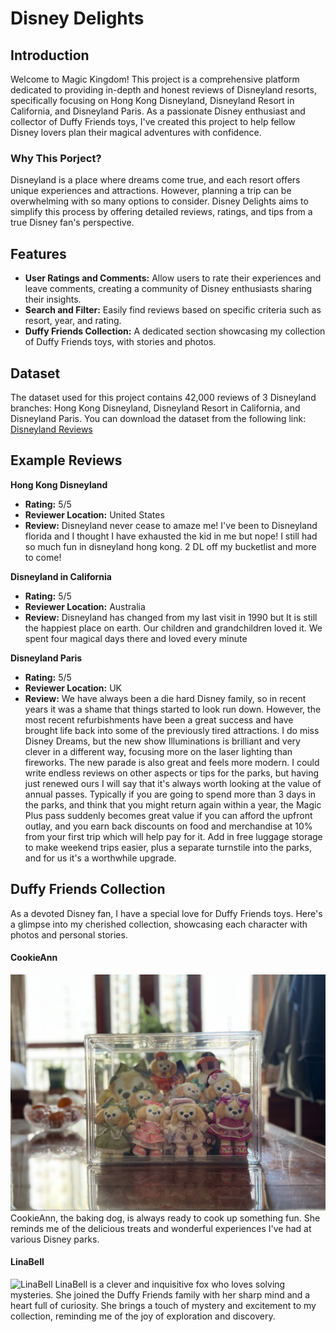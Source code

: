 # Disney Delights

## Introduction
Welcome to Magic Kingdom! This project is a comprehensive platform dedicated to providing in-depth and honest reviews of Disneyland resorts, specifically focusing on Hong Kong Disneyland, Disneyland Resort in California, and Disneyland Paris. As a passionate Disney enthusiast and collector of Duffy Friends toys, I've created this project to help fellow Disney lovers plan their magical adventures with confidence.

### Why This Porject?
Disneyland is a place where dreams come true, and each resort offers unique experiences and attractions. However, planning a trip can be overwhelming with so many options to consider. Disney Delights aims to simplify this process by offering detailed reviews, ratings, and tips from a true Disney fan's perspective.

## Features
- **User Ratings and Comments:** Allow users to rate their experiences and leave comments, creating a community of Disney enthusiasts sharing their insights.
- **Search and Filter:** Easily find reviews based on specific criteria such as resort, year, and rating.
- **Duffy Friends Collection:** A dedicated section showcasing my collection of Duffy Friends toys, with stories and photos.

## Dataset
The dataset used for this project contains 42,000 reviews of 3 Disneyland branches: Hong Kong Disneyland, Disneyland Resort in California, and Disneyland Paris. 
You can download the dataset from the following link: [Disneyland Reviews](https://www.kaggle.com/datasets/arushchillar/disneyland-reviews/)

## Example Reviews
**Hong Kong Disneyland**
- **Rating:** 5/5
- **Reviewer Location:** United States
- **Review:** Disneyland never cease to amaze me! I've been to Disneyland florida and I thought I have exhausted the kid in me but nope! I still had so much fun in disneyland hong kong. 2 DL off my bucketlist and more to come!    

**Disneyland in California**
- **Rating:** 5/5
- **Reviewer Location:** Australia
- **Review:** Disneyland has changed from my last visit in 1990 but  It is still the happiest place on earth. Our children and grandchildren loved it. We spent four magical days there and loved every minute

**Disneyland Paris**
- **Rating:** 5/5
- **Reviewer Location:** UK
- **Review:** We have always been a die hard Disney family, so in recent years it was a shame that things started to look run down. However, the most recent refurbishments have been a great success and have brought life back into some of the previously tired attractions. I do miss Disney Dreams, but the new show Illuminations is brilliant and very clever in a different way, focusing more on the laser lighting than fireworks. The new parade is also great and feels more modern. I could write endless reviews on other aspects or tips for the parks, but having just renewed ours I will say that it's always worth looking at the value of annual passes. Typically if you are going to spend more than 3 days in the parks, and think that you might return again within a year, the Magic Plus pass suddenly becomes great value if you can afford the upfront outlay, and you earn back discounts on food and merchandise at 10% from your first trip which will help pay for it. Add in free luggage storage to make weekend trips easier, plus a separate turnstile into the parks, and for us it's a worthwhile upgrade.

## Duffy Friends Collection
As a devoted Disney fan, I have a special love for Duffy Friends toys. Here's a glimpse into my cherished collection, showcasing each character with photos and personal stories.
#### CookieAnn 
![CookieAnn](https://github.com/Joice-ops/MyNo.1Project/blob/main/CookieAnn.jpg)
CookieAnn, the baking dog, is always ready to cook up something fun. She reminds me of the delicious treats and wonderful experiences I've had at various Disney parks.
#### LinaBell
![LinaBell]()
LinaBell is a clever and inquisitive fox who loves solving mysteries. She joined the Duffy Friends family with her sharp mind and a heart full of curiosity. She brings a touch of mystery and excitement to my collection, reminding me of the joy of exploration and discovery.
